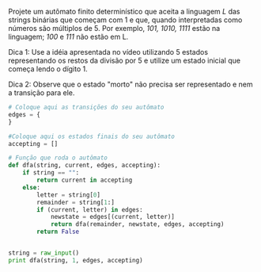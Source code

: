 Projete um autômato finito determinístico que aceita a linguagem *L* das strings binárias que começam com 1 e que, quando interpretadas como números são múltiplos de 5. Por exemplo, *101, 1010, 1111* estão na linguagem; *100* e *111* não estão em L.

Dica 1: Use a idéia apresentada no vídeo utilizando 5 estados representando os restos da divisão por 5 e utilize um estado inicial que começa lendo o dígito 1.

Dica 2: Observe que o estado "morto" não precisa ser representado e nem a transição para ele.




```Python
# Coloque aqui as transições do seu autômato
edges = {       
}

#Coloque aqui os estados finais do seu autômato
accepting = []

# Função que roda o autômato
def dfa(string, current, edges, accepting):
    if string == "":
        return current in accepting
    else:
        letter = string[0]
        remainder = string[1:]
        if (current, letter) in edges:
            newstate = edges[(current, letter)]
            return dfa(remainder, newstate, edges, accepting)
        return False


string = raw_input()
print dfa(string, 1, edges, accepting)
```
